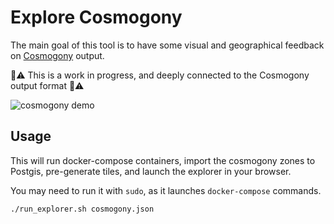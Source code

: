 # Explore Cosmogony

The main goal of this tool is to have some visual and geographical feedback on [Cosmogony](https://github.com/osm-without-borders/cosmogony) output.

:construction::warning: This is a work in progress, and deeply connected to the Cosmogony output format :construction::warning:

![cosmogony demo](./demo.gif)


## Usage

This will run docker-compose containers, import the cosmogony zones to
Postgis, pre-generate tiles, and launch the explorer in your browser.


You may need to run it with `sudo`, as it launches `docker-compose` commands.  
```bash
./run_explorer.sh cosmogony.json
```
